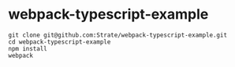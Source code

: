 # webpack-typescript-example

```
git clone git@github.com:Strate/webpack-typescript-example.git
cd webpack-typescript-example
npm install
webpack
```
